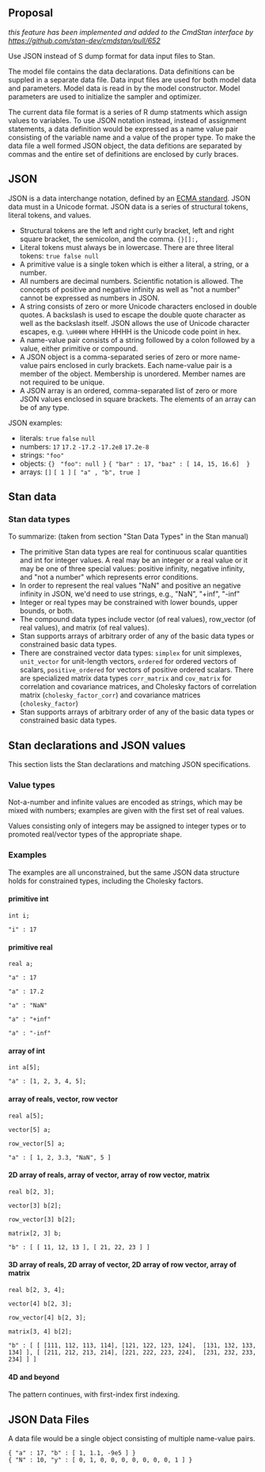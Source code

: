 ## Proposal

_this feature has been implemented and added to the CmdStan interface by https://github.com/stan-dev/cmdstan/pull/652_

Use JSON instead of S dump format for data input files to Stan.

The model file contains the data declarations.
Data definitions can be suppled in a separate data file. 
Data input files are used for both model data and parameters.
Model data is read in by the model constructor.
Model parameters are used to initialize the sampler and optimizer.

The current data file format is a series of R dump statments which assign values to variables.
To use JSON notation instead, instead of assignment statements, a data definition would be expressed as a name value pair consisting of the variable name and a value of the proper type.  To make the data file a well formed JSON object, the data defitions are separated by commas and the entire set of definitions are enclosed by curly braces.

##  JSON

JSON is a data interchange notation, defined by an [ECMA standard](http://www.ecma-international.org/publications/files/ECMA-ST/ECMA-404.pdf).  JSON data must in a Unicode format.  JSON data is a series of structural tokens, literal tokens, and values.
* Structural tokens are the left and right curly bracket, left and right square bracket, the semicolon, and the comma.  `{}[]:,`
* Literal tokens must always be in lowercase.  There are three literal tokens: `true false null`
* A primitive value is a single token which is either a literal, a string, or a number.
* All numbers are decimal numbers.  Scientific notation is allowed.  The concepts of positive and negative infinity as well as "not a number" cannot be expressed as numbers in JSON.  
* A string consists of zero or more Unicode characters enclosed in double quotes.  A backslash is used to escape the double quote character as well as the backslash itself. JSON allows the use of Unicode character escapes, e.g. `\uHHHH` where HHHH is the Unicode code point in hex. 
* A name-value pair consists of a string followed by a colon followed by a value, either primitive or compound.
* A JSON object is a comma-separated series of zero or more name-value pairs enclosed in curly brackets.  Each name-value pair is a member of the object.  Membership is unordered.  Member names are not required to be unique.
* A JSON array is an ordered, comma-separated list of zero or more JSON values enclosed in square brackets.  The elements of an array can be of any type.   

JSON examples:
* literals:  `true` `false` `null`
* numbers: `17` `17.2`  `-17.2` `-17.2e8` `17.2e-8`
* strings: `"foo"`
* objects: `{}` ` "foo": null }` `{ "bar" : 17, "baz" : [ 14, 15, 16.6]  }`
* arrays: `[]` `[ 1 ]` `[ "a" , "b", true ]`

##  Stan data

### Stan data types

To summarize: (taken from section "Stan Data Types" in the Stan manual)
* The primitive Stan data types are real for continuous scalar quantities and int for integer values.  A real may be an integer or a real value or it may be one of three special values: positive infinity, negative infinity, and "not a number" which represents error conditions. 
* In order to represent the real values  "NaN" and positive an negative infinity in JSON, we'd need to use strings, e.g., "NaN", "+inf", "-inf"
* Integer or real types may be constrained with lower bounds, upper bounds, or both.
* The compound data types include vector (of real values), row_vector (of real values), and matrix (of real values).
* Stan supports arrays of arbitrary order of any of the basic data types or constrained basic data types.
* There are constrained vector data types: `simplex` for unit simplexes, `unit_vector` for unit-length vectors, `ordered` for ordered vectors of scalars, `positive_ordered` for vectors of positive ordered scalars.  There are specialized matrix data types `corr_matrix` and `cov_matrix` for correlation and covariance matrices, and Cholesky factors of correlation matrix (`cholesky_factor_corr`) and covariance matrices (`cholesky_factor`)
* Stan supports arrays of arbitrary order of any of the basic data types or constrained basic data types.


## Stan declarations and JSON values

This section lists the Stan declarations and matching JSON specifications.  

### Value types

Not-a-number and infinite values are encoded as strings, which may be mixed with numbers; examples are given with the first set of real values.  

Values consisting only of integers may be assigned to integer types or to promoted real/vector types of the appropriate shape.

### Examples 

The examples are all unconstrained, but the same JSON data structure holds for constrained types, including the Cholesky factors.

#### primitive int
`int i;`

`"i" : 17`

#### primitive real
`real a;` 

`"a" : 17` 

`"a" : 17.2`

`"a" : "NaN"`

`"a" : "+inf"`

`"a" : "-inf"`

#### array of int
`int a[5];`

`"a" : [1, 2, 3, 4, 5];`

#### array of reals, vector, row vector
`real a[5];`  

`vector[5] a;`

`row_vector[5] a;`

`"a" : [ 1, 2, 3.3, "NaN", 5 ]`

#### 2D array of reals, array of vector, array of row vector, matrix
`real b[2, 3];`

`vector[3] b[2];`

`row_vector[3] b[2];`

`matrix[2, 3] b;`

`"b" : [ [ 11, 12, 13 ],
         [ 21, 22, 23 ] ]`

#### 3D array of reals, 2D array of vector, 2D array of row vector, array of matrix
`real b[2, 3, 4];`

`vector[4] b[2, 3];`

`row_vector[4] b[2, 3];`

`matrix[3, 4] b[2];`

`"b" : [ [ [111, 112, 113, 114],
           [121, 122, 123, 124], 
           [131, 132, 133, 134] ],
         [ [211, 212, 213, 214],
           [221, 222, 223, 224], 
           [231, 232, 233, 234] ] ]`


#### 4D and beyond

The pattern continues, with first-index first indexing.  

## JSON Data Files

A data file would be a single object consisting of multiple name-value pairs.

    { "a" : 17, "b" : [ 1, 1.1, -9e5 ] }
    { "N" : 10, "y" : [ 0, 1, 0, 0, 0, 0, 0, 0, 0, 1 ] }

